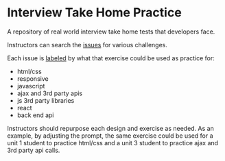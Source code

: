# Interview Take Home Practice

A repository of real world interview take home tests that developers face.  

Instructors can search the [issues](https://git.generalassemb.ly/ga-wdi-boston/interview-take-home-practice/issues) for various challenges.  

Each issue is [labeled](https://git.generalassemb.ly/ga-wdi-boston/interview-take-home-practice/labels) by what that exercise could be used as practice for:

- html/css
- responsive
- javascript
- ajax and 3rd party apis
- js 3rd party libraries
- react
- back end api

Instructors should repurpose each design and exercise as needed.  As an example, by adjusting the prompt, the same exercise could be used for a unit 1 student to practice html/css and a unit 3 student to practice ajax and 3rd party api calls.
